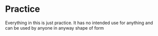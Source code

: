 # Practice
Everything in this is just practice. It has no intended use for anything and can be used by anyone in anyway shape of form
